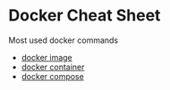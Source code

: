 # Docker Cheat Sheet

Most used docker commands

- [docker image](./cheat_sheets/image/README.md)
- [docker container](./cheat_sheets/container/README.md)
- [docker compose](./cheat_sheets/compose/README.md)

